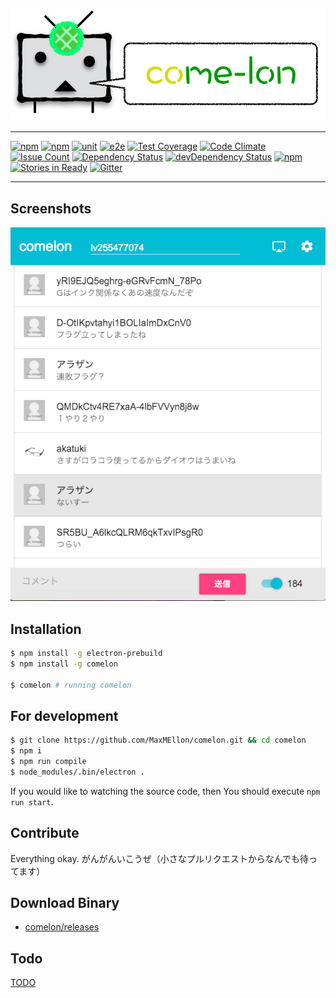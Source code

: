 <p align="center">
  <img src="./assets/img/banner.png">
</p>

- - -

[![npm](https://img.shields.io/npm/v/comelon.svg)](https://www.npmjs.com/package/comelon)
[![npm](https://img.shields.io/npm/dt/comelon.svg)]()
[![unit](https://img.shields.io/circleci/project/MaxMEllon/comelon.svg)](https://circleci.com/gh/MaxMEllon/comelon)
[![e2e](https://travis-ci.org/MaxMEllon/comelon.svg?branch=master)](https://travis-ci.org/MaxMEllon/comelon)
[![Test Coverage](https://codeclimate.com/github/MaxMEllon/comelon/badges/coverage.svg)](https://codeclimate.com/github/MaxMEllon/comelon/coverage)
[![Code Climate](https://codeclimate.com/github/MaxMEllon/comelon/badges/gpa.svg)](https://codeclimate.com/github/MaxMEllon/comelon)
[![Issue Count](https://codeclimate.com/github/MaxMEllon/comelon/badges/issue_count.svg)](https://codeclimate.com/github/MaxMEllon/comelon)
[![Dependency Status](https://david-dm.org/maxmellon/comelon.svg)](https://david-dm.org/maxmellon/comelon)
[![devDependency Status](https://david-dm.org/maxmellon/comelon/dev-status.svg)](https://david-dm.org/maxmellon/comelon#info=devDependencies)
[![npm](https://img.shields.io/npm/l/express.svg)](https://github.com/MaxMEllon/comelon/blob/master/LICENSE.txt)
[![Stories in Ready](https://badge.waffle.io/MaxMEllon/comelon.svg?label=ready&title=Ready)](http://waffle.io/MaxMEllon/comelon)
[![Gitter](https://badges.gitter.im/MaxMEllon/comelon.svg)](https://gitter.im/MaxMEllon/comelon?utm_source=badge&utm_medium=badge&utm_campaign=pr-badge)
<!-- [![Dependency Status](https://gemnasium.com/MaxMEllon/comelon.svg)](https://gemnasium.com/MaxMEllon/comelon) -->
<!-- [![windows](https://ci.appveyor.com/api/projects/status/5i4gddsvsd1i2ba3?svg=true)](https://ci.appveyor.com/project/MaxMEllon/comelon) -->

- - -

## Screenshots

<p align="center">
  <img src="./logs/screenshots/demo.png">
</p>

## Installation

  ```sh
  $ npm install -g electron-prebuild
  $ npm install -g comelon

  $ comelon # running comelon
  ```

## For development

  ```sh
  $ git clone https://github.com/MaxMEllon/comelon.git && cd comelon
  $ npm i
  $ npm run compile
  $ node_modules/.bin/electron .
  ```

If you would like to watching the source code, then You should execute `npm run start`.

## Contribute

Everything okay.
がんがんいこうぜ（小さなプルリクエストからなんでも待ってます）

## Download Binary

  - [comelon/releases](https://github.com/MaxMEllon/comelon/releases)

## Todo

[TODO](./TODO.md)

